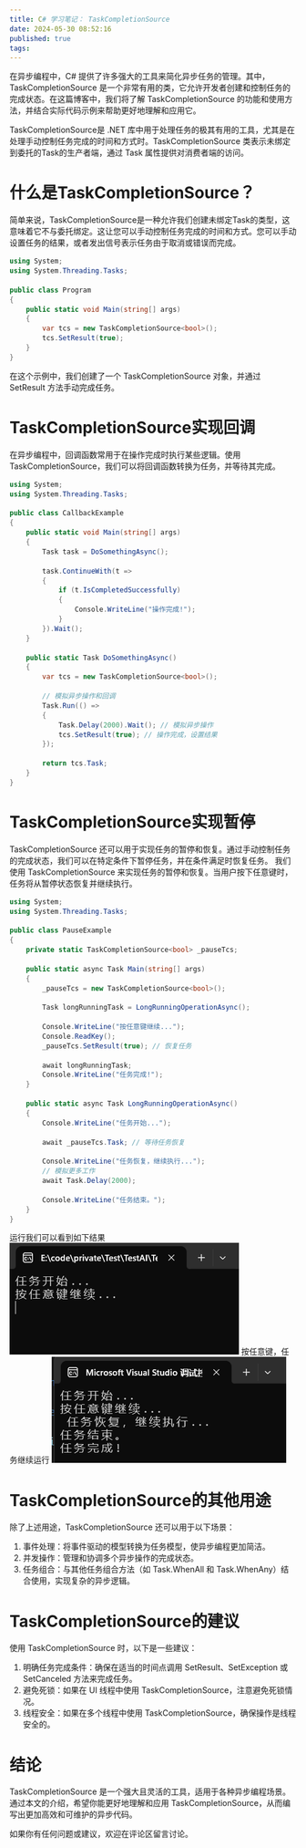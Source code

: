 ```yaml
---
title: C# 学习笔记： TaskCompletionSource
date: 2024-05-30 08:52:16
published: true
tags:
---
```


在异步编程中，C# 提供了许多强大的工具来简化异步任务的管理。其中，TaskCompletionSource 是一个非常有用的类，它允许开发者创建和控制任务的完成状态。在这篇博客中，我们将了解 TaskCompletionSource 的功能和使用方法，并结合实际代码示例来帮助更好地理解和应用它。

TaskCompletionSource<T>是 .NET 库中用于处理任务的极其有用的工具，尤其是在处理手动控制任务完成的时间和方式时。TaskCompletionSource <T>类表示未绑定到委托的Task<TResult>的生产者端，通过 Task 属性提供对消费者端的访问。


# 什么是TaskCompletionSource？
简单来说，TaskCompletionSource<T>是一种允许我们创建未绑定Task<T>的类型，这意味着它不与委托绑定。这让您可以手动控制任务完成的时间和方式。您可以手动设置任务的结果，或者发出信号表示任务由于取消或错误而完成。
```C#
using System;
using System.Threading.Tasks;

public class Program
{
    public static void Main(string[] args)
    {
        var tcs = new TaskCompletionSource<bool>();
        tcs.SetResult(true);
    }
}
```
在这个示例中，我们创建了一个 TaskCompletionSource<bool> 对象，并通过 SetResult 方法手动完成任务。

# TaskCompletionSource实现回调
在异步编程中，回调函数常用于在操作完成时执行某些逻辑。使用 TaskCompletionSource，我们可以将回调函数转换为任务，并等待其完成。
```C#
using System;
using System.Threading.Tasks;

public class CallbackExample
{
    public static void Main(string[] args)
    {
        Task task = DoSomethingAsync();

        task.ContinueWith(t =>
        {
            if (t.IsCompletedSuccessfully)
            {
                Console.WriteLine("操作完成!");
            }
        }).Wait();
    }

    public static Task DoSomethingAsync()
    {
        var tcs = new TaskCompletionSource<bool>();

        // 模拟异步操作和回调
        Task.Run(() =>
        {
            Task.Delay(2000).Wait(); // 模拟异步操作
            tcs.SetResult(true); // 操作完成，设置结果
        });

        return tcs.Task;
    }
}
```

# TaskCompletionSource实现暂停
TaskCompletionSource 还可以用于实现任务的暂停和恢复。通过手动控制任务的完成状态，我们可以在特定条件下暂停任务，并在条件满足时恢复任务。
我们使用 TaskCompletionSource 来实现任务的暂停和恢复。当用户按下任意键时，任务将从暂停状态恢复并继续执行。
```C#
using System;
using System.Threading.Tasks;

public class PauseExample
{
    private static TaskCompletionSource<bool> _pauseTcs;

    public static async Task Main(string[] args)
    {
        _pauseTcs = new TaskCompletionSource<bool>();

        Task longRunningTask = LongRunningOperationAsync();

        Console.WriteLine("按任意键继续...");
        Console.ReadKey();
        _pauseTcs.SetResult(true); // 恢复任务

        await longRunningTask;
        Console.WriteLine("任务完成!");
    }

    public static async Task LongRunningOperationAsync()
    {
        Console.WriteLine("任务开始...");

        await _pauseTcs.Task; // 等待任务恢复

        Console.WriteLine("任务恢复，继续执行...");
        // 模拟更多工作
        await Task.Delay(2000);

        Console.WriteLine("任务结束。");
    }
}
```
运行我们可以看到如下结果
![暂停1](/images/task-completion-source/pause-1.png)
按任意键，任务继续运行
![暂停2](/images/task-completion-source/pause-2.png)

# TaskCompletionSource的其他用途

除了上述用途，TaskCompletionSource 还可以用于以下场景：

1. 事件处理：将事件驱动的模型转换为任务模型，使异步编程更加简洁。
2. 并发操作：管理和协调多个异步操作的完成状态。
3. 任务组合：与其他任务组合方法（如 Task.WhenAll 和 Task.WhenAny）结合使用，实现复杂的异步逻辑。

# TaskCompletionSource的建议

使用 TaskCompletionSource 时，以下是一些建议：

1. 明确任务完成条件：确保在适当的时间点调用 SetResult、SetException 或 SetCanceled 方法来完成任务。
2. 避免死锁：如果在 UI 线程中使用 TaskCompletionSource，注意避免死锁情况。
3. 线程安全：如果在多个线程中使用 TaskCompletionSource，确保操作是线程安全的。

# 结论
TaskCompletionSource 是一个强大且灵活的工具，适用于各种异步编程场景。通过本文的介绍，希望你能更好地理解和应用 TaskCompletionSource，从而编写出更加高效和可维护的异步代码。

如果你有任何问题或建议，欢迎在评论区留言讨论。